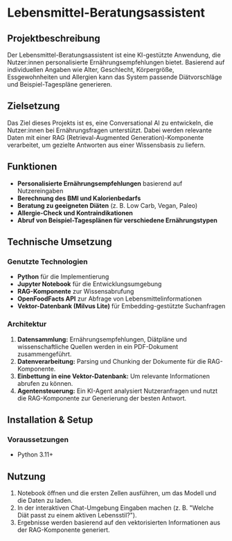 # Lebensmittel-Beratungsassistent

## Projektbeschreibung

Der Lebensmittel-Beratungsassistent ist eine KI-gestützte Anwendung, die
Nutzer:innen personalisierte Ernährungsempfehlungen bietet. Basierend auf
individuellen Angaben wie Alter, Geschlecht, Körpergröße, Essgewohnheiten und
Allergien kann das System passende Diätvorschläge und Beispiel-Tagespläne
generieren.

## Zielsetzung

Das Ziel dieses Projekts ist es, eine Conversational AI zu entwickeln, die
Nutzer:innen bei Ernährungsfragen unterstützt. Dabei werden relevante Daten mit
einer RAG (Retrieval-Augmented Generation)-Komponente verarbeitet, um gezielte
Antworten aus einer Wissensbasis zu liefern.

## Funktionen

- **Personalisierte Ernährungsempfehlungen** basierend auf Nutzereingaben
- **Berechnung des BMI und Kalorienbedarfs**
- **Beratung zu geeigneten Diäten** (z. B. Low Carb, Vegan, Paleo)
- **Allergie-Check und Kontraindikationen**
- **Abruf von Beispiel-Tagesplänen für verschiedene Ernährungstypen**

## Technische Umsetzung

### Genutzte Technologien

- **Python** für die Implementierung
- **Jupyter Notebook** für die Entwicklungsumgebung
- **RAG-Komponente** zur Wissensabrufung
- **OpenFoodFacts API** zur Abfrage von Lebensmittelinformationen
- **Vektor-Datenbank (Milvus Lite)** für Embedding-gestützte Suchanfragen

### Architektur

1. **Datensammlung:** Ernährungsempfehlungen, Diätpläne und wissenschaftliche
   Quellen werden in ein PDF-Dokument zusammengeführt.
2. **Datenverarbeitung:** Parsing und Chunking der Dokumente für die
   RAG-Komponente.
3. **Einbettung in eine Vektor-Datenbank:** Um relevante Informationen abrufen
   zu können.
4. **Agentensteuerung:** Ein KI-Agent analysiert Nutzeranfragen und nutzt die
   RAG-Komponente zur Generierung der besten Antwort.

## Installation & Setup

### Voraussetzungen

- Python 3.11+

## Nutzung

1. Notebook öffnen und die ersten Zellen ausführen, um das Modell und die Daten
   zu laden.
2. In der interaktiven Chat-Umgebung Eingaben machen (z. B. "Welche Diät passt
   zu einem aktiven Lebensstil?").
3. Ergebnisse werden basierend auf den vektorisierten Informationen aus der
   RAG-Komponente generiert.
